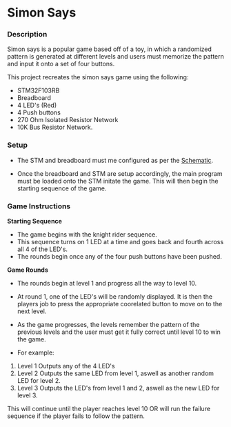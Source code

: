 # Simon Says
### Description
Simon says is a popular game based off of a toy, in which a randomized pattern is generated at different levels and users must memorize the pattern and input it onto a set of four buttons.

This project recreates the simon says game using the following: 
- STM32F103RB
- Breadboard
- 4 LED's (Red)
- 4 Push buttons
- 270 Ohm Isolated Resistor Network
- 10K Bus Resistor Network.

### Setup
- The STM and breadboard must me configured as per the [Schematic](SimonSaysSchematic.pdf).

- Once the breadboard and STM are setup accordingly, the main program must be loaded onto the STM initate the game. This will then begin the starting sequence of the game.

### Game Instructions
<b>Starting Sequence</b>
- The game begins with the knight rider sequence.
- This sequence turns on 1 LED at a time and goes back and fourth across all 4 of the LED's.
- The rounds begin once any of the four push buttons have been pushed.

<b>Game Rounds</b>
- The rounds begin at level 1 and progress all the way to level 10.
- At round 1, one of the LED's will be randomly displayed. It is then the players job to press the appropriate coorelated button to move on to the next level.
- As the game progresses, the levels remember the pattern of the previous levels and the user must get it fully correct until level 10 to win the game.

- For example:
1) Level 1 Outputs any of the 4 LED's
2) Level 2 Outputs the same LED from level 1, aswell as another random LED for level 2.
3) Level 3 Outputs the LED's from level 1 and 2, aswell as the new LED for level 3.

This will continue until the player reaches level 10 OR will run the failure sequence if the player fails to follow the pattern.